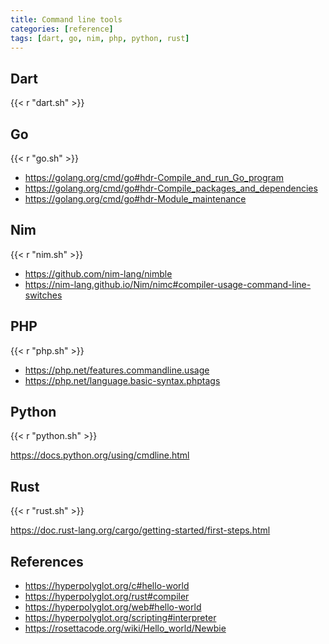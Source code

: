 ```yaml
---
title: Command line tools
categories: [reference]
tags: [dart, go, nim, php, python, rust]
---
```


## Dart

{{< r "dart.sh" >}}

## Go

{{< r "go.sh" >}}

- <https://golang.org/cmd/go#hdr-Compile_and_run_Go_program>
- <https://golang.org/cmd/go#hdr-Compile_packages_and_dependencies>
- <https://golang.org/cmd/go#hdr-Module_maintenance>

## Nim

{{< r "nim.sh" >}}

- <https://github.com/nim-lang/nimble>
- <https://nim-lang.github.io/Nim/nimc#compiler-usage-command-line-switches>

## PHP

{{< r "php.sh" >}}

- <https://php.net/features.commandline.usage>
- <https://php.net/language.basic-syntax.phptags>

## Python

{{< r "python.sh" >}}

<https://docs.python.org/using/cmdline.html>

## Rust

{{< r "rust.sh" >}}

<https://doc.rust-lang.org/cargo/getting-started/first-steps.html>

## References

- <https://hyperpolyglot.org/c#hello-world>
- <https://hyperpolyglot.org/rust#compiler>
- <https://hyperpolyglot.org/web#hello-world>
- <https://hyperpolyglot.org/scripting#interpreter>
- <https://rosettacode.org/wiki/Hello_world/Newbie>
